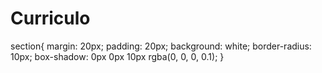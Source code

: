 # Curriculo

section{
        margin: 20px;
        padding: 20px;
        background: white;
        border-radius: 10px;
        box-shadow: 0px 0px 10px rgba(0, 0, 0, 0.1);
}
